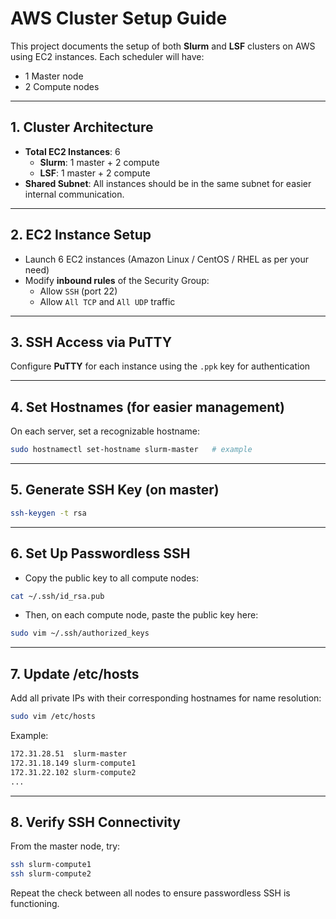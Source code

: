 # AWS Cluster Setup Guide

This project documents the setup of both **Slurm** and **LSF** clusters on AWS using EC2 instances. Each scheduler will have:
- 1 Master node
- 2 Compute nodes

---

## 1. Cluster Architecture

- **Total EC2 Instances**: 6
  - **Slurm**: 1 master + 2 compute
  - **LSF**: 1 master + 2 compute
- **Shared Subnet**: All instances should be in the same subnet for easier internal communication.

---

## 2. EC2 Instance Setup

- Launch 6 EC2 instances (Amazon Linux / CentOS / RHEL as per your need)
- Modify **inbound rules** of the Security Group:
  - Allow `SSH` (port 22)
  - Allow `All TCP` and `All UDP` traffic 

---

## 3. SSH Access via PuTTY

Configure **PuTTY** for each instance using the `.ppk` key for authentication

---

## 4. Set Hostnames (for easier management)

On each server, set a recognizable hostname:

```bash
sudo hostnamectl set-hostname slurm-master   # example
```

---

## 5. Generate SSH Key (on master)

```bash
ssh-keygen -t rsa
```

---

## 6. Set Up Passwordless SSH

- Copy the public key to all compute nodes:
 
```bash
cat ~/.ssh/id_rsa.pub
```
- Then, on each compute node, paste the public key here:

```bash
sudo vim ~/.ssh/authorized_keys
```

---

## 7. Update /etc/hosts

Add all private IPs with their corresponding hostnames for name resolution:

 ```bash
sudo vim /etc/hosts
```

Example:
```bash
172.31.28.51  slurm-master
172.31.18.149 slurm-compute1
172.31.22.102 slurm-compute2
...
```

---

## 8. Verify SSH Connectivity
From the master node, try:

```bash
ssh slurm-compute1
ssh slurm-compute2
```

Repeat the check between all nodes to ensure passwordless SSH is functioning.
